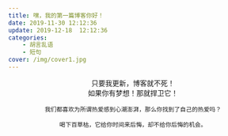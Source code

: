 ```yaml
---
title: 嘿，我的第一篇博客你好！
date: 2019-11-30 12:12:36
update: 2019-12-18  12:12:36
categories: 
    - 胡言乱语
    - 短句
cover: /img/cover1.jpg
---
```

<center>
    只要我更新，博客就不死！<br/>  
    如果你有梦想！那就捍卫它！<br/>

    我们都喜欢为所谓热爱感到心潮澎湃，那么你找到了自己的热爱吗？

    喝下百草枯，它给你时间来后悔，却不给你后悔的机会。
</center>
<!-- more -->